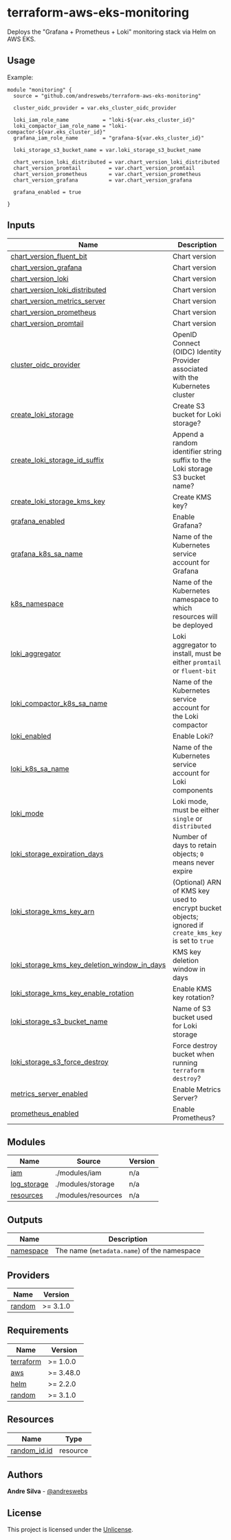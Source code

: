 # terraform-aws-eks-monitoring

Deploys the "Grafana + Prometheus + Loki" monitoring stack via Helm on AWS EKS.

[//]: # (BEGIN_TF_DOCS)


## Usage

Example:

```hcl
module "monitoring" {
  source = "github.com/andreswebs/terraform-aws-eks-monitoring"

  cluster_oidc_provider = var.eks_cluster_oidc_provider

  loki_iam_role_name           = "loki-${var.eks_cluster_id}"
  loki_compactor_iam_role_name = "loki-compactor-${var.eks_cluster_id}"
  grafana_iam_role_name        = "grafana-${var.eks_cluster_id}"

  loki_storage_s3_bucket_name = var.loki_storage_s3_bucket_name

  chart_version_loki_distributed = var.chart_version_loki_distributed
  chart_version_promtail         = var.chart_version_promtail
  chart_version_prometheus       = var.chart_version_prometheus
  chart_version_grafana          = var.chart_version_grafana

  grafana_enabled = true

}
```



## Inputs

| Name | Description | Type | Default | Required |
|------|-------------|------|---------|:--------:|
| <a name="input_chart_version_fluent_bit"></a> [chart\_version\_fluent\_bit](#input\_chart\_version\_fluent\_bit) | Chart version | `string` | `null` | no |
| <a name="input_chart_version_grafana"></a> [chart\_version\_grafana](#input\_chart\_version\_grafana) | Chart version | `string` | `null` | no |
| <a name="input_chart_version_loki"></a> [chart\_version\_loki](#input\_chart\_version\_loki) | Chart version | `string` | `null` | no |
| <a name="input_chart_version_loki_distributed"></a> [chart\_version\_loki\_distributed](#input\_chart\_version\_loki\_distributed) | Chart version | `string` | `null` | no |
| <a name="input_chart_version_metrics_server"></a> [chart\_version\_metrics\_server](#input\_chart\_version\_metrics\_server) | Chart version | `string` | `null` | no |
| <a name="input_chart_version_prometheus"></a> [chart\_version\_prometheus](#input\_chart\_version\_prometheus) | Chart version | `string` | `null` | no |
| <a name="input_chart_version_promtail"></a> [chart\_version\_promtail](#input\_chart\_version\_promtail) | Chart version | `string` | `null` | no |
| <a name="input_cluster_oidc_provider"></a> [cluster\_oidc\_provider](#input\_cluster\_oidc\_provider) | OpenID Connect (OIDC) Identity Provider associated with the Kubernetes cluster | `string` | `""` | no |
| <a name="input_create_loki_storage"></a> [create\_loki\_storage](#input\_create\_loki\_storage) | Create S3 bucket for Loki storage? | `bool` | `false` | no |
| <a name="input_create_loki_storage_id_suffix"></a> [create\_loki\_storage\_id\_suffix](#input\_create\_loki\_storage\_id\_suffix) | Append a random identifier string suffix to the Loki storage S3 bucket name? | `bool` | `false` | no |
| <a name="input_create_loki_storage_kms_key"></a> [create\_loki\_storage\_kms\_key](#input\_create\_loki\_storage\_kms\_key) | Create KMS key? | `bool` | `true` | no |
| <a name="input_grafana_enabled"></a> [grafana\_enabled](#input\_grafana\_enabled) | Enable Grafana? | `bool` | `true` | no |
| <a name="input_grafana_k8s_sa_name"></a> [grafana\_k8s\_sa\_name](#input\_grafana\_k8s\_sa\_name) | Name of the Kubernetes service account for Grafana | `string` | `"grafana"` | no |
| <a name="input_k8s_namespace"></a> [k8s\_namespace](#input\_k8s\_namespace) | Name of the Kubernetes namespace to which resources will be deployed | `string` | `"monitoring"` | no |
| <a name="input_loki_aggregator"></a> [loki\_aggregator](#input\_loki\_aggregator) | Loki aggregator to install, must be either `promtail` or `fluent-bit` | `string` | `"promtail"` | no |
| <a name="input_loki_compactor_k8s_sa_name"></a> [loki\_compactor\_k8s\_sa\_name](#input\_loki\_compactor\_k8s\_sa\_name) | Name of the Kubernetes service account for the Loki compactor | `string` | `"loki-compactor"` | no |
| <a name="input_loki_enabled"></a> [loki\_enabled](#input\_loki\_enabled) | Enable Loki? | `bool` | `true` | no |
| <a name="input_loki_k8s_sa_name"></a> [loki\_k8s\_sa\_name](#input\_loki\_k8s\_sa\_name) | Name of the Kubernetes service account for Loki components | `string` | `"loki"` | no |
| <a name="input_loki_mode"></a> [loki\_mode](#input\_loki\_mode) | Loki mode, must be either `single` or `distributed` | `string` | `"distributed"` | no |
| <a name="input_loki_storage_expiration_days"></a> [loki\_storage\_expiration\_days](#input\_loki\_storage\_expiration\_days) | Number of days to retain objects; `0` means never expire | `number` | `90` | no |
| <a name="input_loki_storage_kms_key_arn"></a> [loki\_storage\_kms\_key\_arn](#input\_loki\_storage\_kms\_key\_arn) | (Optional) ARN of KMS key used to encrypt bucket objects; ignored if `create_kms_key` is set to `true` | `string` | `null` | no |
| <a name="input_loki_storage_kms_key_deletion_window_in_days"></a> [loki\_storage\_kms\_key\_deletion\_window\_in\_days](#input\_loki\_storage\_kms\_key\_deletion\_window\_in\_days) | KMS key deletion window in days | `number` | `30` | no |
| <a name="input_loki_storage_kms_key_enable_rotation"></a> [loki\_storage\_kms\_key\_enable\_rotation](#input\_loki\_storage\_kms\_key\_enable\_rotation) | Enable KMS key rotation? | `bool` | `true` | no |
| <a name="input_loki_storage_s3_bucket_name"></a> [loki\_storage\_s3\_bucket\_name](#input\_loki\_storage\_s3\_bucket\_name) | Name of S3 bucket used for Loki storage | `string` | `""` | no |
| <a name="input_loki_storage_s3_force_destroy"></a> [loki\_storage\_s3\_force\_destroy](#input\_loki\_storage\_s3\_force\_destroy) | Force destroy bucket when running `terraform destroy`? | `bool` | `true` | no |
| <a name="input_metrics_server_enabled"></a> [metrics\_server\_enabled](#input\_metrics\_server\_enabled) | Enable Metrics Server? | `bool` | `true` | no |
| <a name="input_prometheus_enabled"></a> [prometheus\_enabled](#input\_prometheus\_enabled) | Enable Prometheus? | `bool` | `true` | no |

## Modules

| Name | Source | Version |
|------|--------|---------|
| <a name="module_iam"></a> [iam](#module\_iam) | ./modules/iam | n/a |
| <a name="module_log_storage"></a> [log\_storage](#module\_log\_storage) | ./modules/storage | n/a |
| <a name="module_resources"></a> [resources](#module\_resources) | ./modules/resources | n/a |

## Outputs

| Name | Description |
|------|-------------|
| <a name="output_namespace"></a> [namespace](#output\_namespace) | The name (`metadata.name`) of the namespace |

## Providers

| Name | Version |
|------|---------|
| <a name="provider_random"></a> [random](#provider\_random) | >= 3.1.0 |

## Requirements

| Name | Version |
|------|---------|
| <a name="requirement_terraform"></a> [terraform](#requirement\_terraform) | >= 1.0.0 |
| <a name="requirement_aws"></a> [aws](#requirement\_aws) | >= 3.48.0 |
| <a name="requirement_helm"></a> [helm](#requirement\_helm) | >= 2.2.0 |
| <a name="requirement_random"></a> [random](#requirement\_random) | >= 3.1.0 |

## Resources

| Name | Type |
|------|------|
| [random_id.id](https://registry.terraform.io/providers/hashicorp/random/latest/docs/resources/id) | resource |

[//]: # (END_TF_DOCS)

## Authors

**Andre Silva** - [@andreswebs](https://github.com/andreswebs)

## License

This project is licensed under the [Unlicense](UNLICENSE.md).
